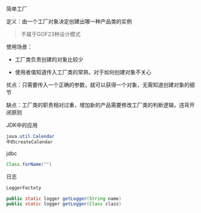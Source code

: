 简单工厂

定义：由一个工厂对象决定创建出哪一种产品类的实例

> 不属于GOF23种设计模式



使用场景：

- 工厂类负责创建的对象比较少

- 使用者值知道传入工厂类的常熟，对于如何创建对象不关心

  

优点：只需要传入一个正确的参数，就可以获得一个对象，无需知道创建对象的细节

缺点：工厂类的职责相对过重，增加新的产品需要修改工厂类的判断逻辑，违背开闭原则





JDK中的应用

```java
java.util.Calendar
中的createCalendar
```

jdbc

```java
Class.forName("")
```

日志

```java
LoggerFactoty

public static logger getLogger(String name)
public static logger getLogger(Class clazz)
```







